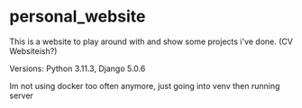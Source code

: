 # personal_website

This is a website to play around with and show some projects i've done. (CV Websiteish?)

Versions:
Python 3.11.3, Django 5.0.6


Im not using docker too often anymore, just going into venv then running server



